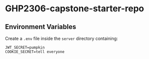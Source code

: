 # GHP2306-capstone-starter-repo

## Environment Variables

Create a `.env` file inside the `server` directory containing:

```
JWT_SECRET=pumpkin
COOKIE_SECRET=tell everyone
```
